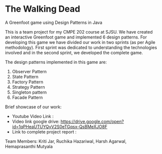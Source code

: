 # The Walking Dead
A Greenfoot game using Design Patterns in Java

This is a team project for my CMPE 202 course at SJSU. We have created an interactive Greenfoot game and implemented 6 design patterns. For developing this game we have divided our work in two sprints (as per Agile methodology). First sprint was dedicated to understanding the technologies involved and in the second sprint, we developed the complete game.

The design patterns implemented in this game are:
  1. Observer Pattern
  2. State Pattern
  3. Factory Pattern
  4. Strategy Pattern
  5. Singleton pattern
  6. Facade Pattern

Brief showcase of our work:
  * Youtube Video Link : 
  * Video link google drive: https://drive.google.com/open?id=1qPHeaUTUYQyV2S0eTGqsx-QsBMeXJO8F
  * Link to complete project report : 

Team Members: Kriti Jar, Ruchika Hazariwal, Harsh Agarwal, Hemaprasanthi Mutyala
